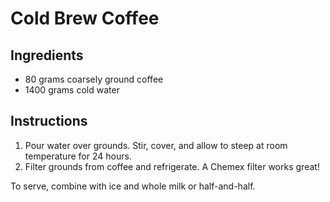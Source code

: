# Cold Brew Coffee

## Ingredients

- 80 grams coarsely ground coffee
- 1400 grams cold water

## Instructions

1. Pour water over grounds. Stir, cover, and allow to steep at room temperature for 24 hours.
2. Filter grounds from coffee and refrigerate. A Chemex filter works great!

To serve, combine with ice and whole milk or half-and-half. 
